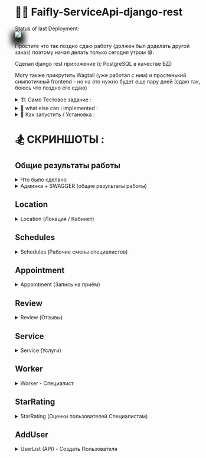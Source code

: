 # 👨‍⚕️ Faifly-ServiceApi-django-rest
Status of last Deployment:<br>
<img src="https://github.com/friz25/Flask-Online-Store-45/workflows/My-GitHub-Actions-Basics/badge.svg?branch=master"><br>

Простите что так поздно сдаю работу (должен был доделать другой заказ) поэтому начал делать только сегодня утром 😅.

Сделал django rest приложение (с PostgreSQL в качестве БД) <br>

Могу также прикрутить Wagtail (уже работал с ним) и простенький симпотичный frontend - но на это нужно будет еще пару дней (сдаю так, боюсь что поздно его сдаю)

<details><summary>🏗 Cамо Тестовое задание :</summary>

Написать бекенд для контроля записи пользователей на услуги 
Написать web API с набором эндпоинтов, позволяющим клиентам получать список свободных специалистов в определённое время, а также записываться на прием к специалистам. Специалисты должны получать список записанных на определённое время клиентов. Кроме того, администратор должен иметь возможность управлять специалистами и их рабочим временем.
Примеры использования:
запись на прием к врачу , запись на косметологическую процедуру, стрижку, массаж, и т.п. запись на оформление документов
Проект можно условно разделить на 3 части:
API для клиентов, позволяющая записаться на свободное время к определенному специалисту 
API для специалистов, позволяющая видеть записанных на приём клиентов
Админ-панель для администраторов, позволяющая управлять специалистами, их рабочими часами

Основные сущности:
- Location - место для работы специалиста. В одном месте в одно время может работать только один специалист
- Worker - специалист, предоставляющий услугу
- Schedule - временной отрезок работы специалиста.
Для каждого рабочего дня можно устанавливать отдельный отрезок, также в один день можно установить несколько рабочих отрезков (например, с 8:00 до 10:00 и с 17:00 до 21:00 того же дня)
- Appointment - забронированная запись на прием, создаваемая клиентом через API. Запись должна содержать время начала и время конца (разные процедуры могут занимать разное время)

API для клиентов - web API, позволяющее получить список специалистов, время приема специалиста для определенного дня, а также возможность записаться на приём в определённое (свободное) время. Пользовательский API должен предоставлять следующую информацию
список специалистов с возможностью фильтрации по их специальности выбор расписания специалиста по дате

API для специалистов - web API, позволяющее получить список клиентов, записанных на приём. API должен предоставлять следующую информацию:
список клиентов и временных отрезков, на которые они зарегистрированы, с возможностью фильтрации их по дате

Обязательные требования по стеку технологий: Использование реляционной базы данных Использование python и Django для написания бекенда

Будет плюсом: 
- Использование Django REST Framework  
- Использование Wagtail (для админ панели)
- Создание frontend части для клиентов/специалистов

На своё усмотрение можно добавить любую функциональность

</details>

<details><summary>🏰 what else can i implemented :</summary>

### FrontEnd part:

- jinja templating
- bootstrap
- admin panel (images in admin panel) (article editor - ckeditor)
- reviews
- worker, service, location filter
- worker, service search
- worker, service, location ratings
- Ajax filtering (dynamic content)
- pagination
- flat pages
- newsletter subscription
- multilangualism
- authorization and registration
- login via Vk, Gmail


</details>
<details><summary>🧙 Как запустить / Установка :</summary>

клонируем проект из github'a себе на рабочий пк<br>
создадим venv `python -m venv venv`<br>
зайдём в виртуальное окружение
с терминала (venv/Scripts/activate):
```
pip install django
pip install pillow
pip install djangorestframework
pip install psycopg2-binary
pip install django-filter
pip install djoser
pip install djangorestframework_simplejwt
pip install django-cors-headers 
pip install django-ckeditor
```
Установим PostgreSQL. Запустим. Создадим таблицу `service`<br>
*заёдём в файл `settings.py` укажем свои данные БД там :
```python
DATABASES = {
    'default': {
        'ENGINE': 'django.db.backends.postgresql_psycopg2',
        'NAME': 'db.name',
        'USER': 'user_name',
        'PASSWORD': 'pass',
        'HOST': 'localhost',
        'PORT':  '5432',
     }
}
```
*создаём админа
`python manage.py createsuperuser`
*проведём миграции в БД
```
python manage.py makemigrations
python manage.py migrate
python manage.py runserver
```
*если всё ОК, проект запустился 🧙<br><br>
http://127.0.0.1:8000/admin/ <br>
http://127.0.0.1:8000/swagger/

</details>

# 🏂 СКРИНШОТЫ :

## Общие результаты работы

<details><summary>Что было сделано</summary>

1. ckeditor (удобный редактор текста в админке) добавлен для service, worker, location, appointment (можно добавить еще для schedule, review, ServiceCategory) 
2. добавление и вывод отзывов/комментов для worker (атакже в бете - для service, location, appointment)
3. добавление и обновление, вывод рейтинга (1-5 звёзд) для worker (атакже в бете - для service)
4. фильтрация по типам услуг, услугам и цене (django-filter) (в бете)
5. djoser регистрация, авторизация, отправка email с подтверждением
6. drf-yasg автодокументирование api
7. добавление cors header'ов
8. пагинация в api (общая и частная)

</details>

<details><summary>Админка + SWAGGER (общие результаты работы)</summary>

Админка - Главная страница

<img src="https://i.ibb.co/KG6FWPH/Django-Google-Chrome.jpg" width="300">

SWAGGER (Полный отчёт)

<img src="https://i.ibb.co/tcNRrhm/screencapture-127-0-0-1-8000-swagger-2022-07-01-12-27-32.png" width="300">

</details>

## Location
<details><summary>Location (Локация / Кабинет)</summary>

Locations (API) - Все Локации / Кабинеты

<img src="https://i.ibb.co/JcFFDGH/screencapture-127-0-0-1-8000-api-v1-location-2022-07-04-09-54-14.png" width="300">

Location/1 (API) - Инфа об одной Локация / Кабинет

<img src="https://i.ibb.co/0F6CFwx/Locations-1-Django-REST-framework-Google-Chrome.jpg" width="300">

Location - Список Локация / Кабинет (в админке)

<img src="https://i.ibb.co/S5BsYvG/screencapture-127-0-0-1-8000-admin-services-location-2022-07-01-13-02-15.png" width="300">

Location - Редактировать Локация / Кабинет (в админке)

<img src="https://i.ibb.co/bJr1TDv/screencapture-127-0-0-1-8000-admin-services-location-5-change-2022-07-01-13-02-28.png" width="300">

</details>

## Schedules
<details><summary>Schedules (Рабочие смены специалистов)</summary>

Schedule (API) - Рабочие смены специалистов

<img src="https://i.ibb.co/1Q2L4y3/screencapture-127-0-0-1-8000-api-v1-schedule-2022-07-04-12-04-05.png" width="300">

Schedule/1 (API) - Инфа об одной Рабочей смене специалиста

<img src="https://i.ibb.co/wppxV5C/Schedules-1-Django-REST-framework-Google-Chrome.jpg" width="300">

Schedule - Список всех Рабочих смен специалистов (в админке)

<img src="https://i.ibb.co/pR4BJjX/Django-Google-Chrome.jpg" width="300">

</details>

## Appointment
<details><summary>Appointment (Запись на приём) </summary>

Appointment (API) - Запись на приём

<img src="https://i.ibb.co/KbF2vw4/Appointment-Django-REST-framework-Google-Chrome.jpg" width="300">

Appointment - Запись на приём (в админке)

<img src="https://i.ibb.co/5kYTkcR/screencapture-127-0-0-1-8000-admin-services-appointment-3-change-2022-07-01-13-04-32.png" width="300">

Appointment - Список всех Записей на приём (в админке)

<img src="https://i.ibb.co/Y2TqJXS/Django-Google-Chrome.jpg" width="300">

</details>

## Review
<details><summary>Review (Отзывы) </summary>

Review Create (API) - Создать отзыв о Специалисте

<img src="https://i.ibb.co/tCXhMjc/screencapture-127-0-0-1-8000-api-v1-review-2022-07-01-12-25-15.png" width="300">

Review - Список Отзывов (в админке)

<img src="https://i.ibb.co/JvP6pzx/screencapture-127-0-0-1-8000-admin-services-review-2022-07-01-13-01-42.png" width="300">


Review - Редактировать Отзыв (в админке)

<img src="https://i.ibb.co/8rRck8p/Django-Google-Chrome.jpg" width="300">

</details>

## Service

<details><summary>Service (Услуги)</summary>

Service - Редактировать Услугу (в админке)

<img src="https://i.ibb.co/FhxbNBQ/screencapture-127-0-0-1-8000-admin-services-service-2-change-2022-07-01-12-59-31.png" width="300">

ServiceShots - Список Фото Услуг (в админке)

<img src="https://i.ibb.co/PDvPD2r/screencapture-127-0-0-1-8000-admin-services-serviceshots-2022-07-01-13-03-09.png" width="300">

Service - Список всех Услуг (в админке)

<img src="https://i.ibb.co/1RJ2vQk/Django-Google-Chrome.jpg" width="300">

Service/1 (API) - Описание одной Услуги

<img src="https://i.ibb.co/bFmp9GP/screencapture-127-0-0-1-8000-api-v1-service-1-2022-07-01-12-20-06.png" width="300">

Service (API) - Список всех Услуг

<img src="https://i.ibb.co/Hdxkm54/screencapture-127-0-0-1-8000-api-v1-service-2022-07-04-12-05-25.png" width="300">

</details>

## Worker

<details><summary>Worker - Специалист </summary>

Worker - Редактировать Специалиста (в админке) 

<img src="https://i.ibb.co/pbM7D6R/screencapture-127-0-0-1-8000-admin-services-worker-5-change-2022-07-04-12-05-10.png" width="300">

Worker - Список Специалистов (в админке)

<img src="https://i.ibb.co/gmM0SDq/screencapture-127-0-0-1-8000-admin-services-worker-2022-07-01-12-59-48.png" width="300">

Workers (API) - Список всех Специалистов

<img src="https://i.ibb.co/sPW3dYX/screencapture-127-0-0-1-8000-api-v1-worker-2022-07-04-12-05-39.png" width="300">

Worker/1 (API) - Описание одного Специалиста

<img src="https://i.ibb.co/nLYG5K3/screencapture-127-0-0-1-8000-api-v1-worker-1-2022-07-04-12-05-56.png" width="300">

</details>

## StarRating

<details><summary>StarRating (Оценки пользователей Специалистам)</summary>

Add Star Rating (API) - Добавить оценку пользователя Специалисту

<img src="https://i.ibb.co/M191jWS/screencapture-127-0-0-1-8000-api-v1-rating-2022-07-01-12-28-09.png" width="300">

Rating - Список всех оставленых Оценок Специалистам (в админке)

<img src="https://i.ibb.co/vXDzfSc/Django-Google-Chrome.jpg" width="300">

</details>

## AddUser
<details><summary>UserList (API) - Создать Пользователя</summary>

<img src="https://i.ibb.co/VLLcQKK/screencapture-127-0-0-1-8000-auth-users-2022-07-01-12-22-50.png" width="300">

</details>

<style>
img{
box-shadow: 0px 10px 15px 10px #222;
}
img:hover {
box-shadow: 0 0 0 1px #ccc,
0 -20px 10px -5px #6BFA76,
20px 0 10px -5px #FBC16A,
0 20px 10px -5px #F4F171,
-20px 0 10px -5px #6BA5FA;	
-webkit-transition: all 0.5s ease;
-moz-transition: all 0.5s ease;
transition: all 0.5s ease;
}
</style>
